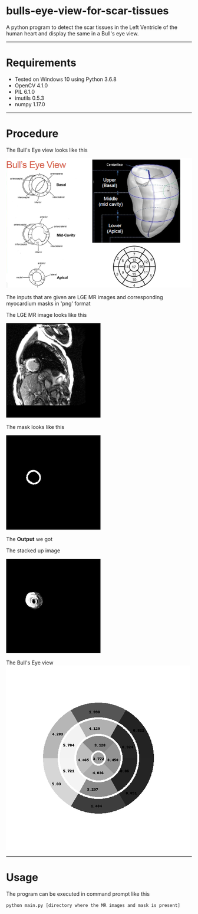 # bulls-eye-view-for-scar-tissues
A python program to detect the scar tissues in the Left Ventricle of the human heart and display the same in a Bull's eye view.

****
Requirements
==================
* Tested on Windows 10 using Python 3.6.8
* OpenCV 4.1.0
* PIL 6.1.0
* imutils 0.5.3
* numpy 1.17.0

****
Procedure
===============
The Bull's Eye view looks like this

![bulls eye](Images/guide.png)

The inputs that are given are LGE MR images and corresponding myocardium masks in 'png' format

The LGE MR image looks like this

![lgemr](Images/lge_4.png)

The mask looks like this

![mask](Images/mask_lge_4.png)

The **Output** we got 

The stacked up image 

![stacked image](Images/Stacked_Output.png)

The Bull's Eye view 
![bull's eye view](Images/Bulls_Eye.png)

****
Usage
==========
The program can be executed in command prompt like this 
```
python main.py [directory where the MR images and mask is present]
```

